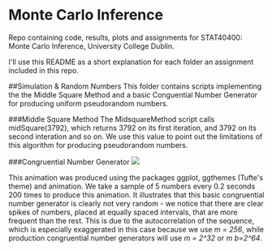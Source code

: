 # Monte Carlo Inference
Repo containing code, results, plots and assignments for STAT40400: Monte Carlo Inference, University College Dublin.

I'll use this README as a short explanation for each folder an assignment included in this repo.

##Simulation & Random Numbers
This folder contains scripts implementing the the Middle Square Method and a basic Conguential Number Generator for producing uniform pseudorandom numbers.

###Middle Square Method
The MidsquareMethod script calls midSquare(3792), which returns 3792 on its first iteration, and 3792 on its second interation and so on. We use this value to point out the limitations of this algorithm for producing pseudorandom numbers. 

###Congruential Number Generator
![](https://github.com/dandermotj/MonteCarloInference/blob/master/Simulation%20%26%20Random%20Numbers/Congruential_Number_Generator.gifS)

This animation was produced using the packages ggplot, ggthemes (Tufte's theme) and animation. We take a sample of 5 numbers every 0.2 seconds 200 times to produce this animation. It illustrates that this basic congruential number generator is clearly not very random - we notice that there are clear spikes of numbers, placed at equally spaced intervals, that are more frequent than the rest. This is due to the autocorrelation of the sequence, which is especially exaggerated in this case because we use _m = 256_, while production congruential number generators will use _m = 2^32_ or _m  b=2^64_.

